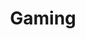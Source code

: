 ---
title: Gaming
layout: collection
permalink: /gaming/
show_excerpts: false
collection: gaming
sort_by: date
sort_order: reverse
---